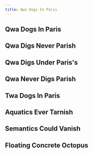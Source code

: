 ```yaml
---
title: Qwa Dogs In Paris
---
```


## Qwa Dogs In Paris
## Qwa Digs Never Parish
## Qwa Digs Under Paris's
## Qwa Never Digs Parish
## Twa Dogs In Paris
## Aquatics Ever Tarnish
## Semantics Could Vanish
## Floating Concrete Octopus
